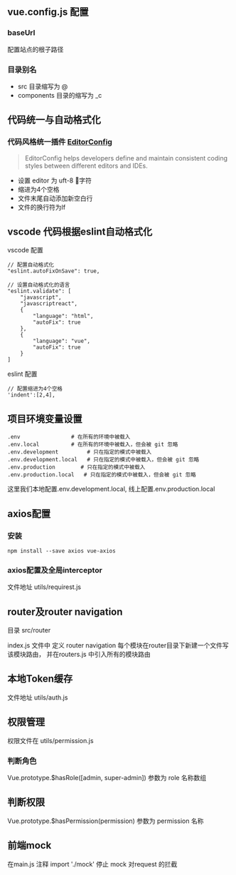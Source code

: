 ## vue.config.js 配置
### baseUrl
配置站点的根子路径

### 目录别名
* src 目录缩写为 @
* components 目录的缩写为 _c

## 代码统一与自动格式化
### 代码风格统一插件 [EditorConfig](https://editorconfig.org/)
> EditorConfig helps developers define and maintain consistent coding styles between different editors and IDEs.
* 设置 editor 为 uft-8 字符
* 缩进为4个空格
* 文件末尾自动添加新空白行
* 文件的换行符为lf

## vscode 代码根据eslint自动格式化
vscode 配置
```
// 配置自动格式化
"eslint.autoFixOnSave": true,

// 设置自动格式化的语言
"eslint.validate": [
    "javascript",
    "javascriptreact",
    {
        "language": "html",
        "autoFix": true
    },
    {
        "language": "vue",
        "autoFix": true
    }
]
```

eslint 配置
```
// 配置缩进为4个空格
'indent':[2,4],
```

## 项目环境变量设置
```
.env                # 在所有的环境中被载入
.env.local          # 在所有的环境中被载入，但会被 git 忽略
.env.development         # 只在指定的模式中被载入
.env.development.local   # 只在指定的模式中被载入，但会被 git 忽略
.env.production        # 只在指定的模式中被载入
.env.production.local   # 只在指定的模式中被载入，但会被 git 忽略
```
这里我们本地配置.env.development.local, 线上配置.env.production.local

## axios配置
### 安装
```
npm install --save axios vue-axios
```
### axios配置及全局interceptor
文件地址 utils/requirest.js

## router及router navigation
目录 src/router

index.js 文件中 定义 router navigation
每个模块在router目录下新建一个文件写该模块路由， 并在routers.js 中引入所有的模块路由

## 本地Token缓存
文件地址 utils/auth.js

## 权限管理
权限文件在 utils/permission.js
### 判断角色
Vue.prototype.$hasRole([admin, super-admin])  参数为 role 名称数组
## 判断权限
Vue.prototype.$hasPermission(permission) 参数为 permission 名称

## 前端mock
在main.js 注释 import './mock' 停止 mock 对request 的拦截



<!--
## Project setup
```
npm install
```

### Compiles and hot-reloads for development
```
npm run serve
```

### Compiles and minifies for production
```
npm run build
```

### Lints and fixes files
```
npm run lint
``` -->


